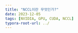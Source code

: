 ```yaml
---
title: "NCCL이란 무엇인가?"
date: 2023-12-05
tags: [NVIDIA, GPU, CUDA, NCCL]
typora-root-url: ../
---
```


